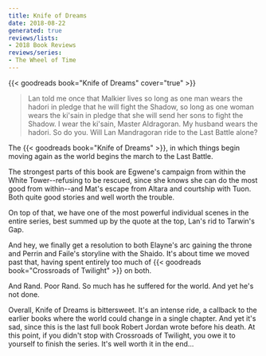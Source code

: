 ```yaml
---
title: Knife of Dreams
date: 2018-08-22
generated: true
reviews/lists:
- 2018 Book Reviews
reviews/series:
- The Wheel of Time
---
```

{{< goodreads book="Knife of Dreams" cover="true" >}}

> Lan told me once that Malkier lives so long as one man wears the hadori in pledge that he will fight the Shadow, so long as one woman wears the ki'sain in pledge that she will send her sons to fight the Shadow. I wear the ki'sain, Master Aldragoran. My husband wears the hadori. So do you. Will Lan Mandragoran ride to the Last Battle alone?  

The {{< goodreads book="Knife of Dreams" >}}, in which things begin moving again as the world begins the march to the Last Battle.  

<!--more-->

The strongest parts of this book are Egwene's campaign from within the White Tower--refusing to be rescued, since she knows she can do the most good from within--and Mat's escape from Altara and courtship with Tuon. Both quite good stories and well worth the trouble.  

On top of that, we have one of the most powerful individual scenes in the entire series, best summed up by the quote at the top, Lan's rid to Tarwin's Gap.  

And hey, we finally get a resolution to both Elayne's arc gaining the throne and Perrin and Faile's storyline with the Shaido. It's about time we moved past that, having spent entirely too much of {{< goodreads book="Crossroads of Twilight" >}} on both.  

And Rand. Poor Rand. So much has he suffered for the world. And yet he's not done.  

Overall, Knife of Dreams is bittersweet. It's an intense ride, a callback to the earlier books where the world could change in a single chapter. And yet it's sad, since this is the last full book Robert Jordan wrote before his death. At this point, if you didn't stop with Crossroads of Twilight, you owe it to yourself to finish the series. It's well worth it in the end...


